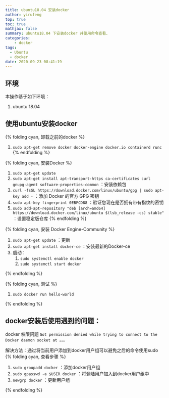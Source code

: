 ```yaml
---
title: ubuntu18.04 安装docker
author: yirufeng
top: true
toc: true
mathjax: false
summary: ubuntu18.04 下安装docker 并使用命令查看、
categories: 
    - docker
tags:
  - Ubuntu
  - docker
date: 2020-09-23 08:41:19
---
```

## 环境
本操作基于如下环境：
1. ubuntu 18.04
   
## 使用ubuntu安装docker

{% folding cyan, 卸载之前的docker %}
1. `sudo apt-get remove docker docker-engine docker.io containerd runc`
{% endfolding %}

{% folding cyan, 安装Docker %}
1. `sudo apt-get update`
2. `sudo apt-get install apt-transport-https ca-certificates curl gnupg-agent software-properties-common` ：安装依赖包
3. `curl -fsSL https://download.docker.com/linux/ubuntu/gpg | sudo apt-key add -` ：添加 Docker 的官方 GPG 密钥
4. `sudo apt-key fingerprint 0EBFCD88` ：验证您现在是否拥有带有指纹的密钥
5. `sudo add-apt-repository "deb [arch=amd64] https://download.docker.com/linux/ubuntu $(lsb_release -cs) stable"` ：设置稳定版仓库
{% endfolding %}

{% folding cyan, 安装 Docker Engine-Community %}


1. `sudo apt-get update` ：更新
2. `sudo apt-get install docker-ce` ：安装最新的Docker-ce
3. 启动：
   1. `sudo systemctl enable docker` 
   2. `sudo systemctl start docker` 

{% endfolding %}

{% folding cyan, 测试 %}

1. `sudo docker run hello-world` 

{% endfolding %}

<!-- more -->

## docker安装后使用遇到的问题：
docker 权限问题 `Got permission denied while trying to connect to the Docker daemon socket at 。。。`

解决方法：通过将当前用户添加到docker用户组可以避免之后的命令使用sudo
{% folding cyan, 查看步骤 %}

1. `sudo groupadd docker` ：添加docker用户组
2. `sudo gpasswd -a $USER docker` ：将登陆用户加入到docker用户组中
3. `newgrp docker` ：更新用户组

{% endfolding %}


